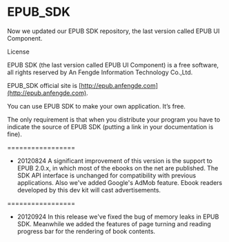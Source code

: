 EPUB_SDK
=================

Now we updated our EPUB SDK repository, the last version called EPUB UI Component.

License

EPUB SDK (the last version called EPUB UI Component) is a free software, all rights reserved by An Fengde  Information Technology Co.,Ltd.

EPUB_SDK official site is [http://epub.anfengde.com](http://epub.anfengde.com).

You can use EPUB SDK to make your own application. It’s free. 

The only requirement is that when you distribute your program you have to indicate the source of EPUB SDK (putting a link in your documentation is fine).

=================
* 20120824 A significant improvement of this version is the support to EPUB 2.0.x, in which most of the ebooks on the net are published. The SDK API interface is unchanged for compatibility with previous applications. Also we've added Google's AdMob feature. Ebook readers developed by this dev kit will cast advertisements.

=================
* 20120924 In this release we've fixed the bug of memory leaks in EPUB SDK. Meanwhile we added the features of page turning and reading progress bar for the rendering of book contents.
